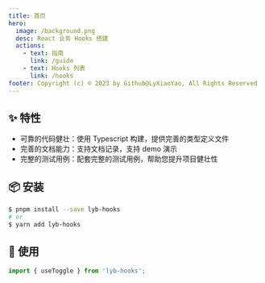 ```yaml
---
title: 首页
hero:
  image: /background.png
  desc: React 业务 Hooks 搭建
  actions:
    - text: 指南
      link: /guide
    - text: Hooks 列表
      link: /hooks
footer: Copyright (c) © 2023 by Github@LyXiaoYao, All Rights Reserved
---
```


## ✨ 特性

- 可靠的代码健壮：使用 Typescript 构建，提供完善的类型定义文件
- 完善的文档能力：支持文档记录，支持 demo 演示
- 完整的测试用例：配套完整的测试用例，帮助您提升项目健壮性

## 📦 安装

```bash
$ pnpm install --save lyb-hooks
# or
$ yarn add lyb-hooks
```

## 🔨 使用

```ts
import { useToggle } from 'lyb-hooks';
```
